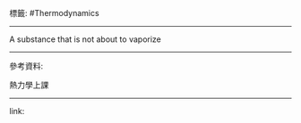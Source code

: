 標籤: #Thermodynamics 

---

A substance that is not about to vaporize

---

參考資料:

熱力學上課

---

link:

